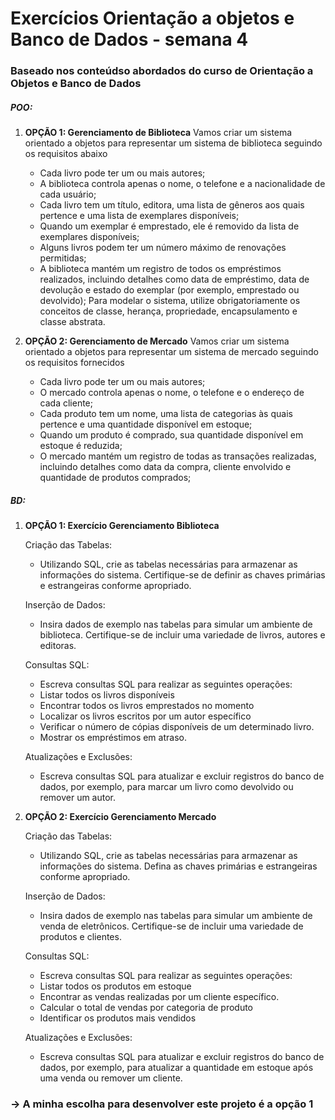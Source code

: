 # Exercícios Orientação a objetos e Banco de Dados - semana 4

### Baseado nos conteúdso abordados do curso de Orientação a Objetos e Banco de Dados

##### POO:

1. **OPÇÃO 1: Gerenciamento de Biblioteca**
    Vamos criar um sistema orientado a objetos para representar um sistema de biblioteca seguindo os requisitos abaixo
    - Cada livro pode ter um ou mais autores;
    - A biblioteca controla apenas o nome, o telefone e a nacionalidade de cada usuário;
    - Cada livro tem um título, editora, uma lista de gêneros aos quais pertence e uma lista de exemplares disponíveis;
    - Quando um exemplar é emprestado, ele é removido da lista de exemplares disponíveis;
    - Alguns livros podem ter um número máximo de renovações permitidas; 
    - A biblioteca mantém um registro de todos os empréstimos realizados, incluindo detalhes como data de empréstimo, data de devolução e estado do exemplar (por exemplo, emprestado ou devolvido);
    Para modelar o sistema, utilize obrigatoriamente os conceitos de classe, herança, propriedade, encapsulamento e classe abstrata.

2. **OPÇÃO 2: Gerenciamento de Mercado**
    Vamos criar um sistema orientado a objetos para representar um sistema de mercado seguindo os requisitos fornecidos
    - Cada livro pode ter um ou mais autores;
    - O mercado controla apenas o nome, o telefone e o endereço de cada cliente;
    - Cada produto tem um nome, uma lista de categorias às quais pertence e uma quantidade disponível em estoque;
    - Quando um produto é comprado, sua quantidade disponível em estoque é reduzida;
    - O mercado mantém um registro de todas as transações realizadas, incluindo detalhes como data da compra, cliente envolvido e quantidade de produtos comprados;


##### BD:

1. **OPÇÃO 1: Exercício Gerenciamento Biblioteca**

    Criação das Tabelas:
    - Utilizando SQL, crie as tabelas necessárias para armazenar as informações do sistema. Certifique-se de definir as chaves primárias e estrangeiras conforme apropriado.

    Inserção de Dados:
    - Insira dados de exemplo nas tabelas para simular um ambiente de biblioteca. Certifique-se de incluir uma variedade de livros, autores e editoras.

    Consultas SQL:
    - Escreva consultas SQL para realizar as seguintes operações:
    - Listar todos os livros disponíveis
    - Encontrar todos os livros emprestados no momento
    - Localizar os livros escritos por um autor específico
    - Verificar o número de cópias disponíveis de um determinado livro.
    - Mostrar os empréstimos em atraso.

    Atualizações e Exclusões:
    - Escreva consultas SQL para atualizar e excluir registros do banco de dados, por exemplo, para marcar um livro como devolvido ou remover um autor.

2. **OPÇÃO 2: Exercício Gerenciamento Mercado**

    Criação das Tabelas:
    - Utilizando SQL, crie as tabelas necessárias para armazenar as informações do sistema. Defina as chaves primárias e estrangeiras conforme apropriado.

    Inserção de Dados:
    - Insira dados de exemplo nas tabelas para simular um ambiente de venda de eletrônicos. Certifique-se de incluir uma variedade de produtos e clientes.

    Consultas SQL:
    - Escreva consultas SQL para realizar as seguintes operações:
    - Listar todos os produtos em estoque
    - Encontrar as vendas realizadas por um cliente específico.
    - Calcular o total de vendas por categoria de produto
    - Identificar os produtos mais vendidos

    Atualizações e Exclusões:
    - Escreva consultas SQL para atualizar e excluir registros do banco de dados, por exemplo, para atualizar a quantidade em estoque após uma venda ou remover um cliente.


### -> A minha escolha para desenvolver este projeto é a opção 1